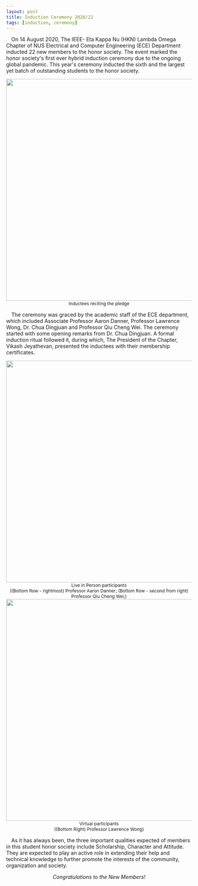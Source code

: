 ```yaml
---
layout: post
title: Induction Ceremony 2020/21
tags: [induction, ceremony]
---
```


&emsp;On 14 August 2020, The IEEE- Eta Kappa Nu (HKN) Lambda Omega Chapter of NUS Electrical and Computer Engineering (ECE) Department inducted 22 new members to the honor society. The event marked the honor society's first ever hybrid induction ceremony due to the ongoing global pandemic. This year's ceremony inducted the sixth and the largest yet batch of outstanding students to the honor society.

<div style="text-align:center; font-size: 12px">
    <img src ="/news/img/2020/2020-08-14-ic-1-1.jpg" width="600"><br>
    Inductees reciting the pledge
</div>

&emsp;The ceremony was graced by the academic staff of the ECE department, which included Associate Professor Aaron Danner, Professor Lawrence Wong, Dr. Chua Dingjuan and Professor Qiu Cheng Wei. The ceremony started with some opening remarks from Dr. Chua Dingjuan. A formal induction ritual followed it, during which, The President of the Chapter, Vikash Jeyathevan, presented the inductees with their membership certificates.

<div style="text-align:center; font-size: 12px">
    <img src ="/news/img/2020/2020-08-14-ic-1-2.heic" width="600"><br>
    Live in Person participants<br>
    ((Bottom Row - rightmost) Professor Aaron Danner; (Bottom Row - second from right) Professor Qiu Cheng Wei;) 
    <img src ="/news/img/2020/2020-08-14-ic-1-3.png" width="600"><br>
    Virtual participants<br>
    ((Bottom Right) Professor Lawrence Wong)
</div>

&emsp;As it has always been, the three important qualities expected of members in this student honor society include Scholarship, Character and Attitude. They are expected to play an active role in extending their help and technical knowledge to further promote the interests of the community, organization and society.

<p style="text-align: center; font-style: italic;">
    Congratulations to the New Members!
</p>
